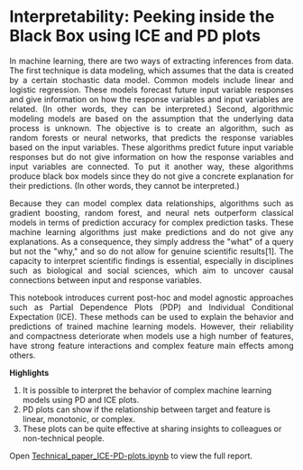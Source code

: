 # Interpretability: Peeking inside the Black Box using ICE and PD plots

<p align="justify">In machine learning, there are two ways of extracting inferences from data. The first technique is data modeling, which assumes that the data is created by a certain stochastic data model. Common models include linear and logistic regression. These models forecast future input variable responses and give information on how the response variables and input variables are related. (In other words, they can be interpreted.) Second, algorithmic modeling models are based on the assumption that the underlying data process is unknown. The objective is to create an algorithm, such as random forests or neural networks, that predicts the response variables based on the input variables. These algorithms predict future input variable responses but do not give information on how the response variables and input variables are connected. To put it another way, these algorithms produce black box models since they do not give a concrete explanation for their predictions. (In other words, they cannot be interpreted.)</p>

<p align="justify">Because they can model complex data relationships, algorithms such as gradient boosting, random forest, and neural nets outperform classical models in terms of prediction accuracy for complex prediction tasks. These machine learning algorithms just make predictions and do not give any explanations. As a consequence, they simply address the "what" of a query but not the "why," and so do not allow for genuine scientific results[1]. The capacity to interpret scientific findings is essential, especially in disciplines such as biological and social sciences, which aim to uncover causal connections between input and response variables.</p>

<p align="justify">This notebook introduces current post-hoc and model agnostic approaches such as Partial Dependence Plots (PDP) and Individual Conditional Expectation (ICE). These methods can be used to explain the behavior and predictions of trained machine learning models. However, their reliability and compactness deteriorate when models use a high number of features, have strong feature interactions and complex feature main effects among others.</p>

<b>Highlights</b>
<ol>
	<li>It is possible to interpret the behavior of complex machine learning models using PD and ICE plots.</li>
	<li>PD plots can show if the relationship between target and feature is linear, monotonic, or complex.</li>
	<li>These plots can be quite effective at sharing insights to colleagues or non-technical people.</li>
</ol>

Open <a href="https://github.com/jazeljayme/Interpretable-ML-model-using-ICE-and-PD-Plots/blob/master/Technical_paper_ICE-PD-plots.ipynb">Technical_paper_ICE-PD-plots.ipynb</a> to view the full report.
